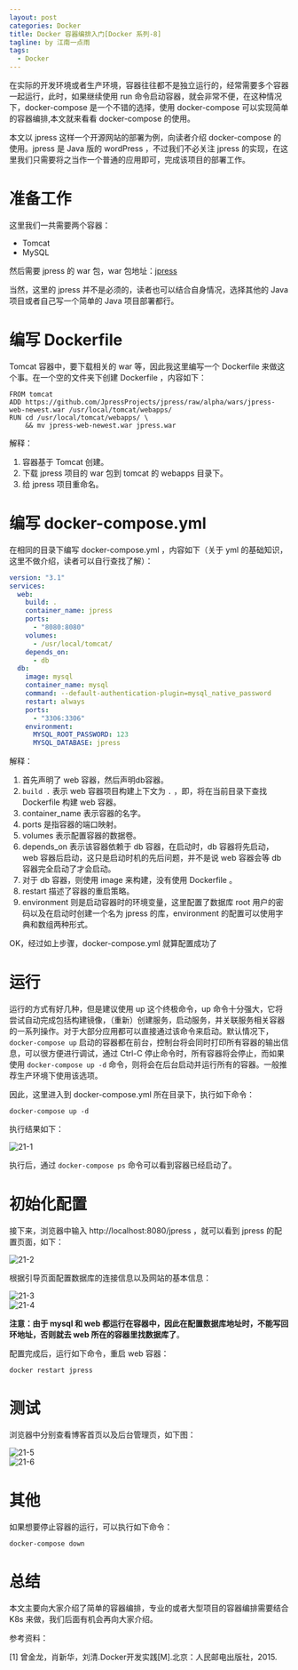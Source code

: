 ```yaml
---
layout: post
categories: Docker
title: Docker 容器编排入门[Docker 系列-8]
tagline: by 江南一点雨
tags: 
  - Docker
---
```


在实际的开发环境或者生产环境，容器往往都不是独立运行的，经常需要多个容器一起运行，此时，如果继续使用 run 命令启动容器，就会非常不便，在这种情况下，docker-compose 是一个不错的选择，使用 docker-compose 可以实现简单的容器编排,本文就来看看 docker-compose 的使用。  

<!--more-->

本文以 jpress 这样一个开源网站的部署为例，向读者介绍 docker-compose 的使用。jpress 是 Java 版的 wordPress ，不过我们不必关注 jpress 的实现，在这里我们只需要将之当作一个普通的应用即可，完成该项目的部署工作。  

# 准备工作

这里我们一共需要两个容器：  

- Tomcat
- MySQL

然后需要 jpress 的 war 包，war 包地址：[jpress](https://github.com/JpressProjects/jpress/raw/alpha/wars/jpress-web-newest.war)  

当然，这里的 jpress 并不是必须的，读者也可以结合自身情况，选择其他的 Java 项目或者自己写一个简单的 Java 项目部署都行。  

# 编写 Dockerfile  

Tomcat 容器中，要下载相关的 war 等，因此我这里编写一个 Dockerfile 来做这个事。在一个空的文件夹下创建 Dockerfile ，内容如下：  

```
FROM tomcat
ADD https://github.com/JpressProjects/jpress/raw/alpha/wars/jpress-web-newest.war /usr/local/tomcat/webapps/
RUN cd /usr/local/tomcat/webapps/ \
    && mv jpress-web-newest.war jpress.war
```  

解释：  
1. 容器基于 Tomcat 创建。
2. 下载 jpress 项目的 war 包到 tomcat 的 webapps 目录下。  
3. 给 jpress 项目重命名。  

# 编写 docker-compose.yml

在相同的目录下编写 docker-compose.yml ，内容如下（关于 yml 的基础知识，这里不做介绍，读者可以自行查找了解）：  

```yml
version: "3.1"
services:
  web:
    build: .
    container_name: jpress
    ports:
      - "8080:8080"
    volumes:
      - /usr/local/tomcat/
    depends_on:
      - db
  db:
    image: mysql
    container_name: mysql
    command: --default-authentication-plugin=mysql_native_password
    restart: always
    ports:
      - "3306:3306"
    environment:
      MYSQL_ROOT_PASSWORD: 123
      MYSQL_DATABASE: jpress
```  

解释：  

1. 首先声明了 web 容器，然后声明db容器。 
2. `build .` 表示 web 容器项目构建上下文为 `.` ，即，将在当前目录下查找 Dockerfile 构建 web 容器。  
3. container_name 表示容器的名字。  
4. ports 是指容器的端口映射。 
5. volumes 表示配置容器的数据卷。 
6. depends_on 表示该容器依赖于 db 容器，在启动时，db 容器将先启动，web 容器后启动，这只是启动时机的先后问题，并不是说 web 容器会等 db 容器完全启动了才会启动。
7. 对于 db 容器，则使用 image 来构建，没有使用 Dockerfile 。
8. restart 描述了容器的重启策略。 
9. environment 则是启动容器时的环境变量，这里配置了数据库 root 用户的密码以及在启动时创建一个名为 jpress 的库，environment 的配置可以使用字典和数组两种形式。

OK，经过如上步骤，docker-compose.yml 就算配置成功了

# 运行

运行的方式有好几种，但是建议使用 up 这个终极命令，up 命令十分强大，它将尝试自动完成包括构建镜像，（重新）创建服务，启动服务，并关联服务相关容器的一系列操作。对于大部分应用都可以直接通过该命令来启动。默认情况下， `docker-compose up` 启动的容器都在前台，控制台将会同时打印所有容器的输出信息，可以很方便进行调试，通过 Ctrl-C 停止命令时，所有容器将会停止，而如果使用 `docker-compose up -d` 命令，则将会在后台启动并运行所有的容器。一般推荐生产环境下使用该选项。  

因此，这里进入到 docker-compose.yml 所在目录下，执行如下命令：  

```
docker-compose up -d
```  
执行结果如下：  

![21-1](/assets/images/2019/java/image_javaboy/0530/21-1.png)  

执行后，通过 `docker-compose ps` 命令可以看到容器已经启动了。  

# 初始化配置

接下来，浏览器中输入 http://localhost:8080/jpress ，就可以看到 jpress 的配置页面，如下：  

![21-2](/assets/images/2019/java/image_javaboy/0530/21-2.png)  

根据引导页面配置数据库的连接信息以及网站的基本信息：  


![21-3](/assets/images/2019/java/image_javaboy/0530/21-3.png)  
![21-4](/assets/images/2019/java/image_javaboy/0530/21-4.png)  

**注意：由于 mysql 和 web 都运行在容器中，因此在配置数据库地址时，不能写回环地址，否则就去 web 所在的容器里找数据库了**。  

配置完成后，运行如下命令，重启 web 容器：

```
docker restart jpress
```  
# 测试

浏览器中分别查看博客首页以及后台管理页，如下图：  


![21-5](/assets/images/2019/java/image_javaboy/0530/21-5.png)  
![21-6](/assets/images/2019/java/image_javaboy/0530/21-6.png)  

# 其他

如果想要停止容器的运行，可以执行如下命令：  

```
docker-compose down
```  

# 总结

本文主要向大家介绍了简单的容器编排，专业的或者大型项目的容器编排需要结合 K8s 来做，我们后面有机会再向大家介绍。

参考资料：

[1] 曾金龙，肖新华，刘清.Docker开发实践[M].北京：人民邮电出版社，2015.